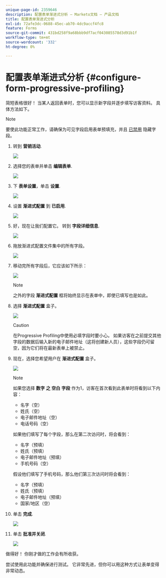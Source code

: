 ```yaml
---
unique-page-id: 2359646
description: 配置表单渐进式分析 — Marketo文档 — 产品文档
title: 配置表单渐进式分析
exl-id: 72afe3dc-0688-45ec-ab70-4dc9accf4fc8
feature: Forms
source-git-commit: 431bd258f9a68bbb9df7acf043085578d3d91b1f
workflow-type: tm+mt
source-wordcount: '332'
ht-degree: 0%

---
```


# 配置表单渐进式分析 {#configure-form-progressive-profiling}

简短表格很好！ 当某人返回表单时，您可以显示新字段并逐步填写访客资料。 具体方法如下。

>[!NOTE]
>
>要使此功能正常工作，请确保为可见字段启用表单预填充，并且 [已禁用](/help/marketo/product-docs/demand-generation/forms/form-fields/disable-pre-fill-for-a-form-field.md) 隐藏字段。

1. 转到 **营销活动**.

   ![](assets/ma-1.png)

1. 选择您的表单并单击 **编辑表单**.

   ![](assets/image2014-9-15-12-3a31-3a20.png)

1. 下 **表单设置**，单击 **设置**.

   ![](assets/image2014-9-15-12-3a31-3a29.png)

1. 设置 **渐进式配置** 到 **已启用**.

   ![](assets/image2014-9-15-12-3a31-3a47.png)

1. 好，现在让我们配置它。 转到 **字段详细信息**.

   ![](assets/image2014-9-15-12-3a31-3a55.png)

1. 拖放渐进式配置文件集中的所有字段。

   ![](assets/image2014-9-15-12-3a32-3a3.png)

1. 移动完所有字段后，它应该如下所示：

   ![](assets/image2014-9-15-12-3a32-3a12.png)

   >[!NOTE]
   >
   >之外的字段 **渐进式配置** 框将始终显示在表单中，即使已填写也是如此。

1. 选择 **渐进式配置** 盒子。

   ![](assets/image2014-9-15-12-3a32-3a19.png)

   >[!CAUTION]
   >
   >在Progressive Profiling中使用必填字段时要小心。 如果访客在之前提交其他字段的数据后输入新的电子邮件地址（这将创建新人员），这些字段仍可留空，因为它们将在最新表单上被禁止。

1. 现在，选择您希望用户在 **渐进式配置** 盒子。

   ![](assets/image2014-9-15-12-3a32-3a26.png)

   >[!NOTE]
   >
   >如果您选择 **数字** **之** **空白** **字段** 作为1，访客在首次看到此表单时将看到以下内容：
   >
   >* 名字（空）
   >* 姓氏（空）
   >* 电子邮件地址（空）
   >* 电话号码（空）
   >
   >如果他们填写了每个字段，那么在第二次访问时，将会看到：
   >
   >* 名字（预填）
   >* 姓氏（预填）
   >* 电子邮件地址（预填）
   >* 手机号码（空）
   >
   >假设他们填写了手机号码，那么他们第三次访问时将会看到：
   >
   >* 名字（预填）
   >* 姓氏（预填）
   >* 电子邮件地址（预填）
   >* 国家/地区（空）

1. 单击 **完成**.

   ![](assets/image2014-9-15-12-3a33-3a35.png)

1. 单击 **批准并关闭**.

   ![](assets/image2014-9-15-12-3a33-3a45.png)

做得好！ 你刚才做的工作会有所收获。

尝试使用此功能并确保进行测试。 它非常先进，但你可以用这种方式让表单变得非常动态。
